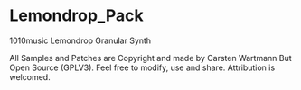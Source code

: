 # Lemondrop_Pack
 1010music Lemondrop Granular Synth

All Samples and Patches are Copyright and made by Carsten Wartmann
But Open Source (GPLV3). Feel free to modify, use and share. Attribution is welcomed.
